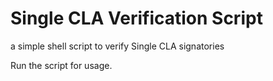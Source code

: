 # Single CLA Verification Script

a simple shell script to verify Single CLA signatories

Run the script for usage.
